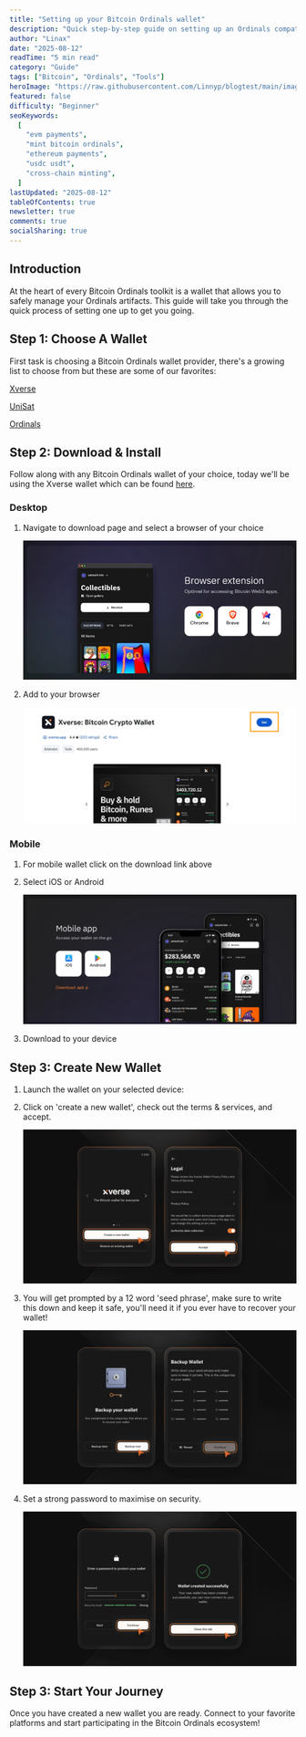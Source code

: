 ```yaml
---
title: "Setting up your Bitcoin Ordinals wallet"
description: "Quick step-by-step guide on setting up an Ordinals compatible wallet."
author: "Linax"
date: "2025-08-12"
readTime: "5 min read"
category: "Guide"
tags: ["Bitcoin", "Ordinals", "Tools"]
heroImage: "https://raw.githubusercontent.com/Linnyp/blogtest/main/images/heroes/walletselect.jpg"
featured: false
difficulty: "Beginner"
seoKeywords:
  [
    "evm payments",
    "mint bitcoin ordinals",
    "ethereum payments",
    "usdc usdt",
    "cross-chain minting",
  ]
lastUpdated: "2025-08-12"
tableOfContents: true
newsletter: true
comments: true
socialSharing: true
---
```


## Introduction

At the heart of every Bitcoin Ordinals toolkit is a wallet that allows you to safely manage your Ordinals artifacts. This guide will take you through the quick process of setting one up to get you going.

## Step 1: Choose A Wallet

First task is choosing a Bitcoin Ordinals wallet provider, there's a growing list to choose from but these are some of our favorites:

[Xverse](https://www.xverse.app/download)

[UniSat](https://unisat.io/download)

[Ordinals](https://ordinalswallet.com/create-wallet)

## Step 2: Download & Install

Follow along with any Bitcoin Ordinals wallet of your choice, today we'll be using the Xverse wallet which can be found [here](https://www.xverse.app/download).

### Desktop

1. Navigate to download page and select a browser of your choice

   ![Desktop browser selection|style:full-width|caption:Available browsers for use](https://raw.githubusercontent.com/Linnyp/blogtest/main/images/screenshots/xversedesktop.jpeg)

2. Add to your browser

   ![Add xverse to browser|style:full-width](https://raw.githubusercontent.com/Linnyp/blogtest/main/images/screenshots/xversebrowser.jpeg)

### Mobile

1. For mobile wallet click on the download link above

2. Select iOS or Android

   ![iOS or Android|style:full-width](https://raw.githubusercontent.com/Linnyp/blogtest/main/images/screenshots/xversemobile.jpeg)

3. Download to your device

## Step 3: Create New Wallet

1. Launch the wallet on your selected device:

2. Click on 'create a new wallet', check out the terms & services, and accept.

   ![Wallet create and terms of service|style:full-width](https://raw.githubusercontent.com/Linnyp/blogtest/main/images/screenshots/xversenew.png)

3. You will get prompted by a 12 word 'seed phrase', make sure to write this down and keep it safe, you'll need it if you ever have to recover your wallet!

   ![12 word seed phrase|style:full-width|caption:Keep safe never share](https://raw.githubusercontent.com/Linnyp/blogtest/main/images/screenshots/xversephrase.png)

4. Set a strong password to maximise on security.

   ![Password creation screen|style:full-width](https://raw.githubusercontent.com/Linnyp/blogtest/main/images/screenshots/xversepassword.png)

## Step 3: Start Your Journey

Once you have created a new wallet you are ready. Connect to your favorite platforms and start participating in the Bitcoin Ordinals ecosystem!
